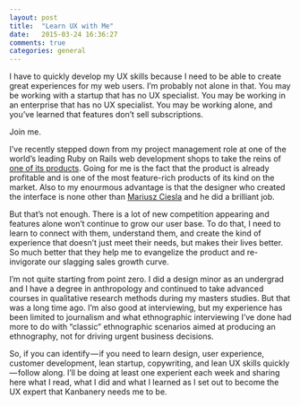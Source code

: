 ```yaml
---
layout: post
title:  "Learn UX with Me"
date:   2015-03-24 16:36:27
comments: true
categories: general
---
```


I have to quickly develop my UX skills because I need to be able to create great experiences for my web users. I’m probably not alone in that. You may be working with a startup that has no UX specialist. You may be working in an enterprise that has no UX specialist. You may be working alone, and you’ve learned that features don’t sell subscriptions.

Join me.

I’ve recently stepped down from my project management role at one of the world’s leading Ruby on Rails web development shops to take the reins of [one of its products](http://kanbanery.com/). Going for me is the fact that the product is already profitable and is one of the most feature-rich products of its kind on the market. Also to my enourmous advantage is that the designer who created the interface is none other than [Mariusz Ciesla](http://mariusz.cc/) and he did a brilliant job.

But that’s not enough. There is a lot of new competition appearing and features alone won’t continue to grow our user base. To do that, I need to learn to connect with them, understand them, and create the kind of experience that doesn’t just meet their needs, but makes their lives better. So much better that they help me to evangelize the product and re-invigorate our slagging sales growth curve.

I’m not quite starting from point zero. I did a design minor as an undergrad and I have a degree in anthropology and continued to take advanced courses in qualitative research methods during my masters studies. But that was a long time ago. I’m also good at interviewing, but my experience has been limited to journalism and what ethnographic interviewing I’ve done had more to do with “classic” ethnographic scenarios aimed at producing an ethnography, not for driving urgent business decisions.

So, if you can identify — if you need to learn design, user experience, customer development, lean startup, copywriting, and lean UX skills quickly — follow along. I’ll be doing at least one experient each week and sharing here what I read, what I did and what I learned as I set out to become the UX expert that Kanbanery needs me to be.